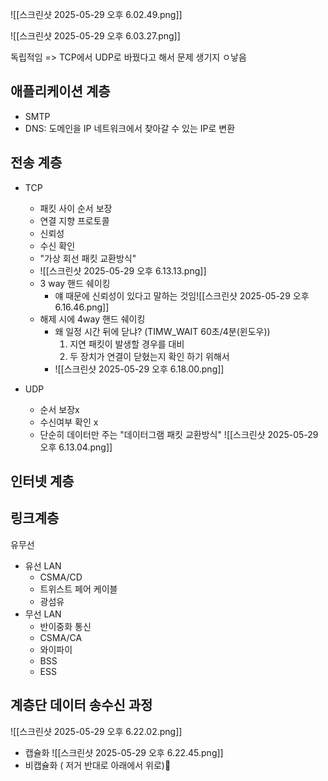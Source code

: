 ![[스크린샷 2025-05-29 오후 6.02.49.png]]



![[스크린샷 2025-05-29 오후 6.03.27.png]]

독립적임 => TCP에서 UDP로 바꿨다고 해서 문제 생기지 ㅇ낳음

## 애플리케이션 계층
- SMTP
- DNS: 도메인을 IP 네트워크에서 찾아갈 수 있는 IP로 변환

## 전송 계층
- TCP
	- 패킷 사이 순서 보장
	- 연결 지향 프로토콜
	- 신뢰성
	- 수신 확인
	- "가상 회선 패킷 교환방식"
	- ![[스크린샷 2025-05-29 오후 6.13.13.png]]
	- 3 way 핸드 쉐이킹
		- 얘 때문에 신뢰성이 있다고 말하는 것임![[스크린샷 2025-05-29 오후 6.16.46.png]]
	- 해제 시에 4way 핸드 쉐이킹
		- 왜 일정 시간 뒤에 닫냐? (TIMW_WAIT 60초/4분(윈도우))
			1. 지연 패킷이 발생할 경우를 대비
			2. 두 장치가 연결이 닫혔는지 확인 하기 위해서 
		- ![[스크린샷 2025-05-29 오후 6.18.00.png]]
		
- UDP 
	- 순서 보장x
	- 수신여부 확인 x
	- 단순히 데이터만 주는 "데이터그램 패킷 교환방식"
		![[스크린샷 2025-05-29 오후 6.13.04.png]]
## 인터넷 계층


## 링크계층
유무선
- 유선 LAN
	- CSMA/CD
	- 트위스트 페어 케이블 
	- 광섬유
- 무선 LAN
	- 반이중화 통신
	- CSMA/CA
	- 와이파이
	- BSS
	- ESS
	
## 계층단 데이터 송수신 과정
![[스크린샷 2025-05-29 오후 6.22.02.png]]
- 캡슐화
![[스크린샷 2025-05-29 오후 6.22.45.png]]
- 비캡슐화 ( 저거 반대로 아래에서 위로)
